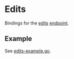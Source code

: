 # Edits

Bindings for the [edits](https://beta.openai.com/docs/api-reference/edits) [endpoint](https://api.openai.com/v1/edits).

## Example

See [edits-example.go](../examples/edits/edits-example.go).
